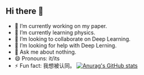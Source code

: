 ## Hi there 👋

<!--
**gandizm/gandizm** is a ✨ _special_ ✨ repository because its `README.md` (this file) appears on your GitHub profile.

Here are some ideas to get you started:

-->
- 🔭 I’m currently working on my paper.
- 🌱 I’m currently learning physics.
- 👯 I’m looking to collaborate on Deep Learning.
- 🤔 I’m looking for help with Deep Lerning.
- 💬 Ask me about nothing.
- 😄 Pronouns: it/its
- ⚡ Fun fact: 我想被认同。
[![Anurag's GitHub stats](https://github-readme-stats.vercel.app/api?username=anuraghazra)](https://github.com/anuraghazra/github-readme-stats)
